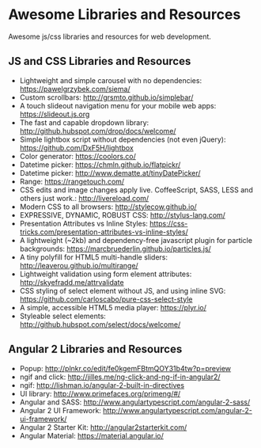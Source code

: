 # Awesome Libraries and Resources
Awesome js/css libraries and resources for web development.

## JS and CSS Libraries and Resources

* Lightweight and simple carousel with no dependencies: https://pawelgrzybek.com/siema/
* Custom scrollbars: http://grsmto.github.io/simplebar/
* A touch slideout navigation menu for your mobile web apps: https://slideout.js.org
* The fast and capable dropdown library: http://github.hubspot.com/drop/docs/welcome/
* Simple lightbox script without dependencies (not even jQuery): https://github.com/DxF5H/lightbox
* Color generator: https://coolors.co/
* Datetime picker: https://chmln.github.io/flatpickr/
* Datetime picker: http://www.dematte.at/tinyDatePicker/
* Range: https://rangetouch.com/
* CSS edits and image changes apply live. CoffeeScript, SASS, LESS and others just work.: http://livereload.com/
* Modern CSS to all browsers: http://stylecow.github.io/
* EXPRESSIVE, DYNAMIC, ROBUST CSS: http://stylus-lang.com/
* Presentation Attributes vs Inline Styles: https://css-tricks.com/presentation-attributes-vs-inline-styles/
* A lightweight (~2kb) and dependency-free javascript plugin for particle backgrounds: https://marcbruederlin.github.io/particles.js/
* A tiny polyfill for HTML5 multi-handle sliders: http://leaverou.github.io/multirange/
* Lightweight validation using form element attributes: http://skyefradd.me/attrvalidate
* CSS styling of select element without JS, and using inline SVG: https://github.com/carloscabo/pure-css-select-style
* A simple, accessible HTML5 media player: https://plyr.io/
* Styleable select elements: http://github.hubspot.com/select/docs/welcome/

## Angular 2 Libraries and Resources

* Popup: http://plnkr.co/edit/fe0kgemFBtmQOY31b4tw?p=preview
* ngif and click: http://jilles.me/ng-click-and-ng-if-in-angular2/
* ngif: http://lishman.io/angular-2-built-in-directives
* UI library: http://www.primefaces.org/primeng/#/
* Angular and SASS: http://www.angulartypescript.com/angular-2-sass/
* Angular 2 UI Framework: http://www.angulartypescript.com/angular-2-ui-framework/
* Angular 2 Starter Kit: http://angular2starterkit.com/
* Angular Material: https://material.angular.io/

